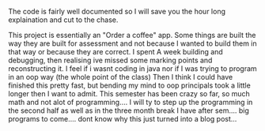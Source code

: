 The code is fairly well documented so I will save you the hour long explaination and cut to the chase.

This project is essentially an "Order a coffee" app. Some things are built the way they are built for 
assessment and not because I wanted to build them in that way or because they are correct. I spent
A week building and debugging, then realising ive missed some marking points and reconstructing it.
I feel if i wasnt coding in java nor if I was trying to program in an oop way (the whole point of the class)
Then I think I could have finished this pretty fast, but bending my mind to oop principals took a 
little longer then I want to admit. This semester has been crazy so far, so much math and not alot of
programming.... I will ty to step up the programming in the second half as well as in the three
month break I have after sem.... big programs to come.... dont know why this just turned into a blog
post...
